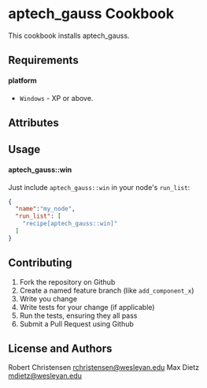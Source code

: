 aptech_gauss Cookbook
=========================
This cookbook installs aptech_gauss.

Requirements
------------
#### platform
- `Windows` - XP or above.

Attributes
----------

Usage
-----
#### aptech_gauss::win

Just include `aptech_gauss::win` in your node's `run_list`:

```json
{
  "name":"my_node",
  "run_list": [
    "recipe[aptech_gauss::win]"
  ]
}
```

Contributing
------------

1. Fork the repository on Github
2. Create a named feature branch (like `add_component_x`)
3. Write you change
4. Write tests for your change (if applicable)
5. Run the tests, ensuring they all pass
6. Submit a Pull Request using Github

License and Authors
-------------------
Robert Christensen <rchristensen@wesleyan.edu>
Max Dietz <mdietz@wesleyan.edu>